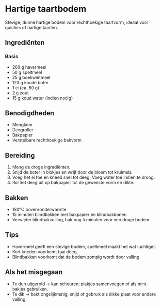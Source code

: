 # Hartige taartbodem

Stevige, dunne hartige bodem voor rechthoekige taartvorm, ideaal voor quiches of hartige taarten.

## Ingrediënten

### Basis
- 200 g havermeel
- 50 g speltmeel
- 25 g boekweitmeel
- 120 g koude boter
- 1 ei (ca. 50 g)
- 2 g zout
- 15 g koud water (indien nodig)

## Benodigdheden
- Mengkom
- Deegroller
- Bakpapier
- Verstelbare rechthoekige bakvorm

## Bereiding
1. Meng de droge ingrediënten.
2. Snijd de boter in blokjes en wrijf door de bloem tot kruimels.
3. Voeg het ei toe en kneed snel tot deeg. Voeg water toe indien te droog.
4. Rol het deeg uit op bakpapier tot de gewenste vorm en dikte.

## Bakken
- 180°C boven/onderwarmte
- 15 minuten blindbakken met bakpapier en blindbakbonen
- Verwijder blindbakvulling, bak nog 5 minuten voor een droge bodem

## Tips
- Havermeel geeft een stevige bodem, speltmeel maakt het wat luchtiger.
- Kort kneden voorkomt taai deeg.
- Blindbakken voorkomt dat de bodem zompig wordt door vulling.

## Als het misgegaan
- Te dun uitgerold → kan scheuren; plakjes samenvoegen of als mini-bakjes gebruiken.
- Te dik → bakt ongelijkmatig; snijd of gebruik als dikke plaat voor andere vulling.
